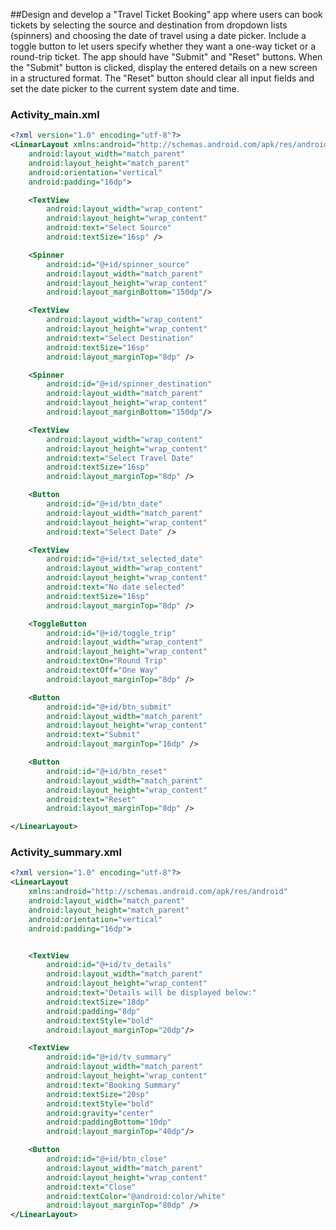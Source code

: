 ##Design and develop a "Travel Ticket Booking" app where users can book tickets by selecting the source and destination from dropdown lists (spinners) and choosing the date of travel using a date picker. Include a toggle button to let users specify whether they want a one-way ticket or a round-trip ticket. The app should have "Submit" and "Reset" buttons. When the "Submit" button is clicked, display the entered details on a new screen in a structured format. The "Reset" button should clear all input fields and set the date picker to the current system date and time. 

### Activity_main.xml
```xml
<?xml version="1.0" encoding="utf-8"?>
<LinearLayout xmlns:android="http://schemas.android.com/apk/res/android"
    android:layout_width="match_parent"
    android:layout_height="match_parent"
    android:orientation="vertical"
    android:padding="16dp">

    <TextView
        android:layout_width="wrap_content"
        android:layout_height="wrap_content"
        android:text="Select Source"
        android:textSize="16sp" />

    <Spinner
        android:id="@+id/spinner_source"
        android:layout_width="match_parent"
        android:layout_height="wrap_content"
        android:layout_marginBottom="150dp"/>

    <TextView
        android:layout_width="wrap_content"
        android:layout_height="wrap_content"
        android:text="Select Destination"
        android:textSize="16sp"
        android:layout_marginTop="8dp" />

    <Spinner
        android:id="@+id/spinner_destination"
        android:layout_width="match_parent"
        android:layout_height="wrap_content"
        android:layout_marginBottom="150dp"/>

    <TextView
        android:layout_width="wrap_content"
        android:layout_height="wrap_content"
        android:text="Select Travel Date"
        android:textSize="16sp"
        android:layout_marginTop="8dp" />

    <Button
        android:id="@+id/btn_date"
        android:layout_width="match_parent"
        android:layout_height="wrap_content"
        android:text="Select Date" />

    <TextView
        android:id="@+id/txt_selected_date"
        android:layout_width="wrap_content"
        android:layout_height="wrap_content"
        android:text="No date selected"
        android:textSize="16sp"
        android:layout_marginTop="8dp" />

    <ToggleButton
        android:id="@+id/toggle_trip"
        android:layout_width="wrap_content"
        android:layout_height="wrap_content"
        android:textOn="Round Trip"
        android:textOff="One Way"
        android:layout_marginTop="8dp" />

    <Button
        android:id="@+id/btn_submit"
        android:layout_width="match_parent"
        android:layout_height="wrap_content"
        android:text="Submit"
        android:layout_marginTop="16dp" />

    <Button
        android:id="@+id/btn_reset"
        android:layout_width="match_parent"
        android:layout_height="wrap_content"
        android:text="Reset"
        android:layout_marginTop="8dp" />

</LinearLayout>
```

### Activity_summary.xml
```xml
<?xml version="1.0" encoding="utf-8"?>
<LinearLayout
    xmlns:android="http://schemas.android.com/apk/res/android"
    android:layout_width="match_parent"
    android:layout_height="match_parent"
    android:orientation="vertical"
    android:padding="16dp">


    <TextView
        android:id="@+id/tv_details"
        android:layout_width="match_parent"
        android:layout_height="wrap_content"
        android:text="Details will be displayed below:"
        android:textSize="18dp"
        android:padding="8dp"
        android:textStyle="bold"
        android:layout_marginTop="20dp"/>

    <TextView
        android:id="@+id/tv_summary"
        android:layout_width="match_parent"
        android:layout_height="wrap_content"
        android:text="Booking Summary"
        android:textSize="20sp"
        android:textStyle="bold"
        android:gravity="center"
        android:paddingBottom="10dp"
        android:layout_marginTop="40dp"/>

    <Button
        android:id="@+id/btn_close"
        android:layout_width="match_parent"
        android:layout_height="wrap_content"
        android:text="Close"
        android:textColor="@android:color/white"
        android:layout_marginTop="80dp" />
</LinearLayout>
```


